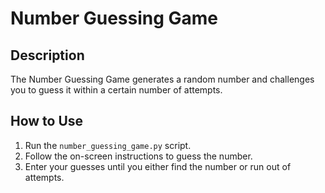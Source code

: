 # Number Guessing Game

## Description

The Number Guessing Game generates a random number and challenges you to guess it within a certain number of attempts.

## How to Use

1. Run the `number_guessing_game.py` script.
2. Follow the on-screen instructions to guess the number.
3. Enter your guesses until you either find the number or run out of attempts.
